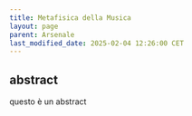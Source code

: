 ```yaml
---
title: Metafisica della Musica
layout: page
parent: Arsenale
last_modified_date: 2025-02-04 12:26:00 CET
---
```


## abstract

questo è un abstract
